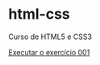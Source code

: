 # html-css
 Curso de HTML5 e CSS3

<a href="https://benio075.github.io/html-css/exercicios/ex001/index.html">Executar o exercício 001</a>

